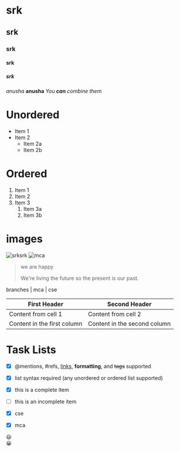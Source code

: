 # srk
## srk
### srk
#### srk
##### srk
*anusha*
**anusha**
_You **can** combine them_
# Unordered
* Item 1
* Item 2
  * Item 2a
  * Item 2b
# Ordered
1. Item 1
1. Item 2
1. Item 3
   1. Item 3a
   1. Item 3b
# images
![srksrk](https://srkit.in/img/logo2.png)
![mca](https://upload.wikimedia.org/wikipedia/commons/thumb/e/e8/MCA_Logo.svg/1200px-MCA_Logo.svg.png)
>we are happy
>
> We're living the future so
> the present is our past.

branches | mca | cse


First Header | Second Header
------------ | -------------
Content from cell 1 | Content from cell 2
Content in the first column | Content in the second column

# Task Lists
- [x] @mentions, #refs, [links](), **formatting**, and <del>tags</del> supported
- [x] list syntax required (any unordered or ordered list supported)
- [x] this is a complete item
- [ ] this is an incomplete item

- [x] cse
- [x] mca

:smiley:	
:grinning:
